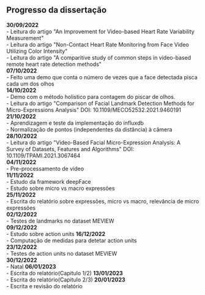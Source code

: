 <h2>Progresso da dissertação</h2>
<b>30/09/2022</b><br>
 - Leitura do artigo "An Improvement for Video-based Heart Rate Variability Measurement"<br>
 - Leitura do artigo "Non-Contact Heart Rate Monitoring from Face Video Utilizing Color Intensity"<br>
 - Leitura do artigo "A comparitive study of common steps in video-based remote heart rate detection methods"<br>
<b>07/10/2022</b><br>
 - Feito uma demo que conta o número de vezes que a face detectada pisca cada um dos olhos<br>
<b>14/10/2022</b><br>
 - Demo com o método holistico para contagem do piscar de olhos.<br>
 - Leitura do artigo "Comparison of Facial Landmark Detection Methods for Micro-Expressions Analysis" DOI: 10.1109/MECO52532.2021.9460191<br>
<b>21/10/2022</b><br>
 - Aprendizagem e teste da implementação do influxdb<br>
 - Normalização de pontos (independentes da distância) à câmera<br>
<b>28/10/2022</b><br>
 - Leitura do artigo "Video-Based Facial Micro-Expression Analysis: A Survey of Datasets, Features and Algorithms" DOI: 10.1109/TPAMI.2021.3067464<br>
<b>04/11/2022</b><br>
 - Pre-processamento de video<br>
<b>11/11/2022</b><br>
 - Estudo da framework deepFace<br>
 - Estudo sobre micro vs macro expressões<br>
<b>25/11/2022</b><br>
 - Escrita do relatório sobre expressões, micro vs macro, relevância de micro expressões<br>
 <b>02/12/2022</b><br>
 - Testes de landmarks no dataset MEVIEW<br>
 <b>09/12/2022</b><br>
 - Estudo sobre action units
 <b>16/12/2022</b><br>
 - Computação de medidas para detetar action units<br>
 <b>23/12/2022</b><br>
 - Testes de action units no dataset MEVIEW<br>
 <b>30/12/2022</b><br>
 - Natal
 <b>06/01/2023</b><br>
 - Escrita do relatório(Capitulo 1/2)
 <b>13/01/2023</b><br>
  - Escrita do relatório(Capitulo 2/3)
 <b>20/01/2023</b><br>
  - Escrita e revisão do relatório